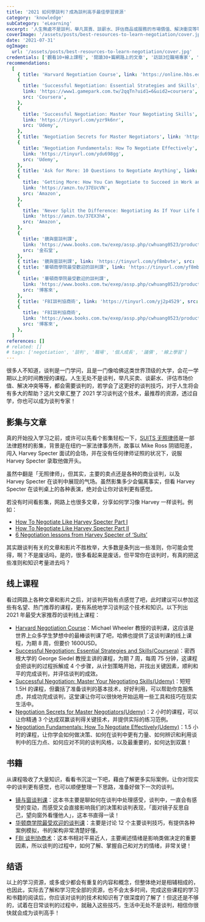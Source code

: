 ```yaml
---
title: '2021 如何學談判？成為談判高手最佳學習資源'
category: 'knowledge'
subCategory: 'eLearning'
excerpt: '人生無處不是談判，舉凡買賣、談薪水、評估商品或服務的市場價值、解決衝突等等，都會需要談判的，若學會了這更好的談判方式，那人生將可以躍進多少？這片文章彙整了2021學習談判這個技術，最推薦的資源，透過自學，你也可以成為談判專家！'
coverImage: '/assets/posts/best-resources-to-learn-negotiation/cover.jpg'
date: '2021-07-31'
ogImage:
  url: '/assets/posts/best-resources-to-learn-negotiation/cover.jpg'
credentials: ['觀看10+線上課程', '閱讀30+篇網路上的文章', '訪談3位職場專家', '閱讀5本相關書籍']
recommendations:
  [
    { title: 'Harvard Negotiation Course', link: 'https://online.hbs.edu/courses/negotiation/', src: 'Harvard' },
    {
      title: 'Successful Negotiation: Essential Strategies and Skills',
      link: 'https://www1.gamepark.com.tw/2qqTn?uid1=6&uid2=coursera',
      src: 'Coursera',
    },
    {
      title: 'Successful Negotiation: Master Your Negotiating Skills',
      link: 'https://tinyurl.com/yzr9k6nr',
      src: 'Udemy',
    },
    { title: 'Negotiation Secrets for Master Negotiators', link: 'https://tinyurl.com/ygl3k6q6', src: 'Udemy' },
    {
      title: 'Negotiation Fundamentals: How To Negotiate Effectively',
      link: 'https://tinyurl.com/ydu698gg',
      src: 'Udemy',
    },
    { title: 'Ask for More: 10 Questions to Negotiate Anything', link: 'https://amzn.to/3g0SsLc', src: 'Amazon' },
    {
      title: 'Getting More: How You Can Negotiate to Succeed in Work and Life',
      link: 'https://amzn.to/37EUcVN',
      src: 'Amazon',
    },
    {
      title: 'Never Split the Difference: Negotiating As If Your Life Depended On It',
      link: 'https://amzn.to/37EX3hA',
      src: 'Amazon',
    },
    {
      title: '鏡與窗談判課',
      link: 'https://www.books.com.tw/exep/assp.php/cwhuang0523/products/0010873973?sloc=main&utm_source=cwhuang0523&utm_medium=ap-books&utm_content=recommend&utm_campaign=ap-202108',
      src: '金石堂',
    },
    { title: '鏡與窗談判課', link: 'https://tinyurl.com/yf8mbvte', src: '博客來' },
    { title: '華頓商學院最受歡迎的談判課', link: 'https://tinyurl.com/yf8mbvte', src: '金石堂' },
    {
      title: '華頓商學院最受歡迎的談判課',
      link: 'https://www.books.com.tw/exep/assp.php/cwhuang0523/products/0010773987?utm_source=cwhuang0523&utm_medium=ap-books&utm_content=recommend&utm_campaign=ap-202108',
      src: '博客來',
    },
    { title: 'FBI談判協商術', link: 'https://tinyurl.com/yj2p4529', src: '金石堂' },
    {
      title: 'FBI談判協商術',
      link: 'https://www.books.com.tw/exep/assp.php/cwhuang0523/products/0010725672?utm_source=cwhuang0523&utm_medium=ap-books&utm_content=recommend&utm_campaign=ap-202108',
      src: '博客來',
    },
  ]
references: []
# related: []
# tags: ['negotiation', '談判', '職場', '個人成長', '議價', '線上學習']
---
```


很多人不知道，谈判是一门学问，且是一门像哈佛这类世界顶级的大学，会花一学期以上的时间教授的课程。人生无处不是谈判，举凡买卖、谈薪水、评估市场价值、解决冲突等等，都会需要谈判的，若学会了这更好的谈判技巧，对于人生将会有多大的帮助？这片文章汇整了 2021 学习谈判这个技术，最推荐的资源，透过自学，你也可以成为谈判专家！

## 影集与文章

真的开始投入学习之前，或许可以先看个影集轻松一下，[SUITS 无照律师](https://www.imdb.com/title/tt1632701/)是一部法律题材的影集，背景是在纽约一家法律事务所，故事以 Mike Ross 阴错阳差，闯入 Harvey Specter 面试的会场，并在没有任何律师证照的状况下，说服 Harvey Specter 录取他做开头。

虽然中翻是「无照律师」，但其实，主要的卖点还是各种的商业谈判，以及 Harvey Specter 在谈判中展现的气场。虽然影集多少会偏离事实，但看 Harvey Specter 在谈判桌上的各种表演，绝对会让你对谈判更有感觉。

若没有时间看影集，网路上也很多文章，分享如何学习像 Harvey 一样谈判。例如：

- [How To Negotiate Like Harvey Specter Part I](https://www.linkedin.com/pulse/20140814142934-347559225-how-to-negotiate-like-harvey-specter/)
- [How To Negotiate Like Harvey Specter Part II](https://www.linkedin.com/pulse/20141204130253-347559225-how-to-negotiate-like-harvey-specter-part-ii/)
- [6 Negotiation lessons from Harvey Specter of ‘Suits’](https://www.scotwork.com.au/negotiation-blog/2018/6-negotiation-lessons-from-harvey-spectre-of-suits/)

其实跟谈判有关的文章和影片不胜枚举，大多数是条列出一些准则，你可能会觉得，啊？不是废话吗，是的，很多看起来是废话，但平常你在谈判时，有真的把这些准则和知识考量进去吗？

## 线上课程

看过网路上各种文章和影片之后，对谈判开始有点感觉了吧，此时建议可以参加这些有名望、热门推荐的课程，更有系统地学习谈判这个技术和知识。以下列出 2021 年最受大家推荐的谈判线上课程：

- [Harvard Negotiation Course](https://online.hbs.edu/courses/negotiation/)：Michael Wheeler 教授的谈判课，这应该是世界上众多学生梦想中的最棒谈判课了吧，哈佛也提供了这谈判课的线上课程，为期 8 周，但要价 1600USD。
- [Successful Negotiation: Essential Strategies and Skills(Coursera)](https://www1.gamepark.com.tw/2qqTn?uid1=6&uid2=coursera)：密西根大学的 George Siedel 教授主讲的课程，为期 7 周，每周 75 分钟，这课程会把谈判的过程拆解成 4 个步骤，从计划策略开始，并找出关键因素，顺利和平的完成谈判，并评估谈判的成效。
- [Successful Negotiation: Master Your Negotiating Skills(Udemy)](https://tinyurl.com/yzr9k6nr)：短短 1.5H 的课程，但囊括了准备谈判的基本技术，好好利用，可以帮助你克服焦虑，并成功完成谈判，这堂课让你可以很快地开始运用一些工具和技巧在现实生活中。
- [Negotiation Secrets for Master Negotiators(Udemy)](https://tinyurl.com/ygl3k6q6)：2 小时的课程，可以让你精通 3 个达成双赢谈判得关键技术，并提供实际的练习范例。
- [Negotiation Fundamentals: How To Negotiate Effectively(Udemy)](https://tinyurl.com/ydu698gg)：1.5 小时的课程，让你学会如何做决策、如何在谈判中更有力量、如何辨识和利用谈判中的压力点、如何应对不同的谈判风格，以及最重要的，如何达到双赢！

## 书籍

从课程吸收了大量知识，看看书沉淀一下吧，藉由了解更多实际案例，让你对现实中的谈判更有感觉，也可以顺便整理一下思路，准备好做下一次的谈判。

- [镜与窗谈判课](https://www.books.com.tw/exep/assp.php/cwhuang0523/products/0010873973?sloc=main&utm_source=cwhuang0523&utm_medium=ap-books&utm_content=recommend&utm_campaign=ap-202108)：这本书主要是聊如何在谈判中处理感受，谈判中，一直会有感受的变动，而感受又会直接影响我们的决策和谈判表现，「面对镜子反思自己，望向窗外看懂他人」，这本书直得一读！
- [华顿商学院最受欢迎的谈判课](https://www.books.com.tw/exep/assp.php/cwhuang0523/products/0010773987?utm_source=cwhuang0523&utm_medium=ap-books&utm_content=recommend&utm_campaign=ap-202108)：主要是讨论 12 个主要谈判技巧，有提供各种案例模拟，书的架构非常清楚好懂。
- [FBI 谈判协商术](https://www.books.com.tw/exep/assp.php/cwhuang0523/products/0010725672?utm_source=cwhuang0523&utm_medium=ap-books&utm_content=recommend&utm_campaign=ap-202108)：这本书相对平易近人，主要阐述情绪是影响类做决定的重要因素，所以谈判的过程中，如何了解、掌握自己和对方的情绪，非常关键！

## 结语

以上的学习资源，或多或少都会有重复的内容和概念，但整体绝对是相辅相成的，也因此，实际去了解和学习完全部的资源，也不会太多时间，完成这些课程的学习和书籍的阅读后，你应该对谈判的技术和知识有了很深度的了解了！但这还是不够的，试着在日常谈判的过程中，就融入这些技巧，生活中无处不是谈判，相信你很快就会成为谈判高手！
